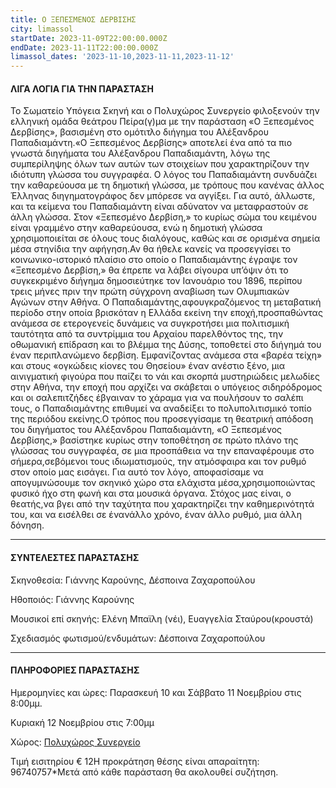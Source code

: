 ```yaml
---
title: Ο ΞΕΠΕΣΜΕΝΟΣ ΔΕΡΒΙΣΗΣ
city: limassol
startDate: 2023-11-09T22:00:00.000Z
endDate: 2023-11-11T22:00:00.000Z
limassol_dates: '2023-11-10,2023-11-11,2023-11-12'
---
```


#### ΛΙΓΑ ΛΟΓΙΑ ΓΙΑ ΤΗΝ ΠΑΡΑΣΤΑΣΗ

Το Σωματείο Υπόγεια Σκηνή και ο Πολυχώρος Συνεργείο φιλοξενούν την ελληνική ομάδα θεάτρου Πείρα(γ)μα με την παράσταση «Ο Ξεπεσμένος Δερβίσης», βασισμένη στο ομότιτλο διήγημα του Αλέξανδρου Παπαδιαμάντη.«Ο Ξεπεσμένος Δερβίσης» αποτελεί ένα από τα πιο γνωστά διηγήματα του Αλέξανδρου Παπαδιαμάντη, λόγω της συμπερίληψης όλων των αυτών των στοιχείων που χαρακτηρίζουν την ιδιότυπη γλώσσα του συγγραφέα. Ο λόγος του Παπαδιαμάντη συνδυάζει την καθαρεύουσα με τη δημοτική γλώσσα, με τρόπους που κανένας άλλος Έλληνας διηγηματογράφος δεν μπόρεσε να αγγίξει. Για αυτό, άλλωστε, και τα κείμενα του Παπαδιαμάντη είναι αδύνατον να μεταφραστούν σε άλλη γλώσσα. Στον «Ξεπεσμένο Δερβίση,» το κυρίως σώμα του κειμένου είναι γραμμένο στην καθαρεύουσα, ενώ η δημοτική γλώσσα χρησιμοποιείται σε όλους τους διαλόγους, καθώς και σε ορισμένα σημεία μέσα στηνίδια την αφήγηση.Αν θα ήθελε κανείς να προσεγγίσει το κοινωνικο-ιστορικό πλαίσιο στο οποίο ο Παπαδιαμάντης έγραψε τον «Ξεπεσμένο Δερβίση,» θα έπρεπε να λάβει σίγουρα υπ’όψιν ότι το συγκεκριμένο διήγημα δημοσιεύτηκε τον Ιανουάριο του 1896, περίπου τρεις μήνες πριν την πρώτη σύγχρονη αναβίωση των Ολυμπιακών Αγώνων στην Αθήνα. Ο Παπαδιαμάντης,αφουγκραζόμενος τη μεταβατική περίοδο στην οποία βρισκόταν η Ελλάδα εκείνη την εποχή,προσπαθώντας ανάμεσα σε ετερογενείς δυνάμεις να συγκροτήσει μια πολιτισμική ταυτότητα από τα συντρίμμια του Αρχαίου παρελθόντος της, την οθωμανική επίδραση και το βλέμμα της Δύσης, τοποθετεί στο διήγημά του έναν περιπλανώμενο δερβίση. Εμφανίζοντας ανάμεσα στα «βαρέα τείχη» και στους «ογκώδεις κίονες του Θησείου» έναν ανέστιο ξένο, μια αινιγματική	φιγούρα που παίζει το νάι και σκορπά μυστηριώδεις μελωδίες στην Αθήνα, την εποχή που αρχίζει να σκάβεται ο υπόγειος σιδηρόδρομος και οι σαλεπιτζήδες έβγαιναν το χάραμα για να πουλήσουν το σαλέπι τους, ο Παπαδιαμάντης επιθυμεί να αναδείξει το πολυπολιτισμικό τοπίο της περιόδου εκείνης.Ο τρόπος που προσεγγίσαμε τη θεατρική απόδοση του διηγήματος του Αλέξανδρου Παπαδιαμάντη, «Ο Ξεπεσμένος Δερβίσης,» βασίστηκε κυρίως στην τοποθέτηση σε πρώτο πλάνο της γλώσσας του συγγραφέα, σε μια προσπάθεια να την επαναφέρουμε στο σήμερα,σεβόμενοι τους ιδιωματισμούς, την ατμόσφαιρα και τον ρυθμό στον οποίο μας εισάγει. Για αυτό τον λόγο, αποφασίσαμε να απογυμνώσουμε τον σκηνικό χώρο στα ελάχιστα μέσα,χρησιμοποιώντας φυσικό ήχο στη φωνή και στα μουσικά όργανα. Στόχος μας είναι, ο θεατής,να βγει από την ταχύτητα που χαρακτηρίζει την καθημερινότητά του, και να εισέλθει σε ένανάλλο χρόνο, έναν άλλο ρυθμό, μια άλλη δόνηση.

***

#### ΣΥΝΤΕΛΕΣΤΕΣ ΠΑΡΑΣΤΑΣΗΣ

Σκηνοθεσία: Γιάννης Καρούνης, Δέσποινα Ζαχαροπούλου

 Ηθοποιός: Γιάννης Καρούνης

 Μουσικοί επί σκηνής: Ελένη Μπαϊλη (νέι), Ευαγγελία Σταύρου(κρουστά)

 Σχεδιασμός φωτισμού/ενδυμάτων: Δέσποινα Ζαχαροπούλου

***

#### ΠΛΗΡΟΦΟΡΙΕΣ ΠΑΡΑΣΤΑΣΗΣ

Ημερομηνίες και ώρες: Παρασκευή 10 και Σάββατο 11 Νοεμβρίου στις 8:00μμ. 

 Κυριακή 12 Νοεμβρίου στις 7:00μμ

Χώρος: [Πολυχώρος Συνεργείο](https://www.google.com/maps/place/Sinergio+theatre/@34.6742419,33.0395769,15z/data=!4m6!3m5!1s0x14e7335ac2b9ad4b:0x79bb0624dd712b3b!8m2!3d34.6742419!4d33.0395769!16s%2Fg%2F11hzqgyt3y?entry=ttu)

Τιμή εισιτηρίου	€ 12​Η προκράτηση θέσης είναι απαραίτητη: 96740757\*Μετά από κάθε παράσταση θα ακολουθεί συζήτηση.
